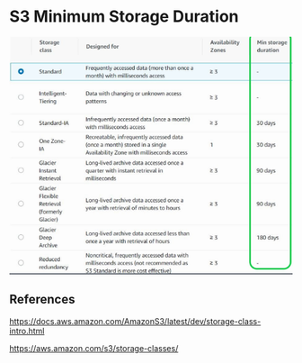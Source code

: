 # S3 Minimum Storage Duration

![Alt text](images/s3-minimum-storage-duration.png)

## References

https://docs.aws.amazon.com/AmazonS3/latest/dev/storage-class-intro.html

https://aws.amazon.com/s3/storage-classes/